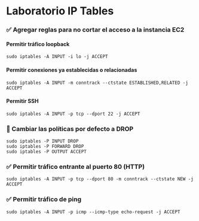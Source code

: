 # Laboratorio IP Tables

### ✅ Agregar reglas para no cortar el acceso a la instancia EC2

#### Permitir tráfico loopback
    sudo iptables -A INPUT -i lo -j ACCEPT

#### Permitir conexiones ya establecidas o relacionadas
    sudo iptables -A INPUT -m conntrack --ctstate ESTABLISHED,RELATED -j ACCEPT

#### Permitir SSH
    sudo iptables -A INPUT -p tcp --dport 22 -j ACCEPT

### 🚫 Cambiar las políticas por defecto a DROP
    sudo iptables -P INPUT DROP
    sudo iptables -P FORWARD DROP
    sudo iptables -P OUTPUT ACCEPT

### ✅ Permitir tráfico entrante al puerto 80 (HTTP)
    sudo iptables -A INPUT -p tcp --dport 80 -m conntrack --ctstate NEW -j ACCEPT

### ✅ Permitir tráfico de ping
    sudo iptables -A INPUT -p icmp --icmp-type echo-request -j ACCEPT
